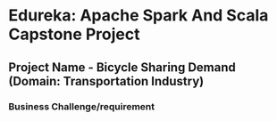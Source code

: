 # Edureka: Apache Spark And Scala Capstone Project

## Project Name - Bicycle Sharing Demand (Domain: Transportation Industry)

### Business Challenge/requirement

<p>
  
